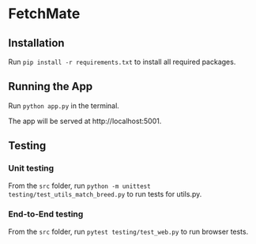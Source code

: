 # FetchMate


## Installation

Run `pip install -r requirements.txt` to install all required packages.

## Running the App

Run `python app.py` in the terminal.

The app will be served at http://localhost:5001.


## Testing

### Unit testing

From the `src` folder, run `python -m unittest testing/test_utils_match_breed.py` to run tests for utils.py.

### End-to-End testing

From the `src` folder, run `pytest testing/test_web.py` to run browser tests.
